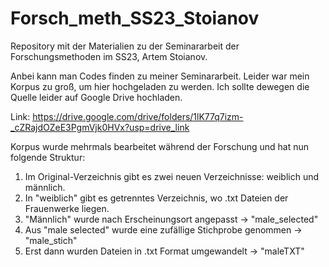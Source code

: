 # Forsch_meth_SS23_Stoianov
Repository mit der Materialien zu der Seminararbeit der Forschungsmethoden im SS23, Artem Stoianov.

Anbei kann man Codes finden zu meiner Seminararbeit. 
Leider war mein Korpus zu groß, um hier hochgeladen zu werden. Ich sollte dewegen die Quelle leider auf Google Drive hochladen.

Link: https://drive.google.com/drive/folders/1lK77q7izm-_cZRajdOZeE3PgmVjk0HVx?usp=drive_link

Korpus wurde mehrmals bearbeitet während der Forschung und hat nun folgende Struktur:
1) Im Original-Verzeichnis gibt es zwei neuen Verzeichnisse: weiblich und männlich.
2) In "weiblich" gibt es getrenntes Verzeichnis, wo .txt Dateien der Frauenwerke liegen.
3) "Männlich" wurde nach Erscheinungsort angepasst -> "male_selected"
4) Aus "male selected" wurde eine zufällige Stichprobe genommen -> "male_stich"
5) Erst dann wurden Dateien in .txt Format umgewandelt -> "maleTXT"

   
